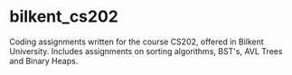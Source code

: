 # bilkent_cs202
Coding assignments written for the course CS202, offered in Bilkent University. Includes assignments on sorting algorithms, BST's, AVL Trees and Binary Heaps.
